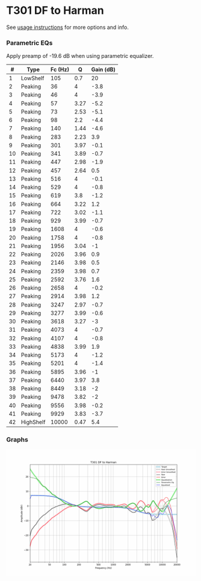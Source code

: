# T301 DF to Harman
See [usage instructions](https://github.com/jaakkopasanen/AutoEq#usage) for more options and info.

### Parametric EQs
Apply preamp of -19.6 dB when using parametric equalizer.

|   # | Type      |   Fc (Hz) |    Q |   Gain (dB) |
|-----|-----------|-----------|------|-------------|
|   1 | LowShelf  |       105 | 0.7  |        20   |
|   2 | Peaking   |        36 | 4    |        -3.8 |
|   3 | Peaking   |        46 | 4    |        -3.9 |
|   4 | Peaking   |        57 | 3.27 |        -5.2 |
|   5 | Peaking   |        73 | 2.53 |        -5.1 |
|   6 | Peaking   |        98 | 2.2  |        -4.4 |
|   7 | Peaking   |       140 | 1.44 |        -4.6 |
|   8 | Peaking   |       283 | 2.23 |         3.9 |
|   9 | Peaking   |       301 | 3.97 |        -0.1 |
|  10 | Peaking   |       341 | 3.89 |        -0.7 |
|  11 | Peaking   |       447 | 2.98 |        -1.9 |
|  12 | Peaking   |       457 | 2.64 |         0.5 |
|  13 | Peaking   |       516 | 4    |        -0.1 |
|  14 | Peaking   |       529 | 4    |        -0.8 |
|  15 | Peaking   |       619 | 3.8  |        -1.2 |
|  16 | Peaking   |       664 | 3.22 |         1.2 |
|  17 | Peaking   |       722 | 3.02 |        -1.1 |
|  18 | Peaking   |       929 | 3.99 |        -0.7 |
|  19 | Peaking   |      1608 | 4    |        -0.6 |
|  20 | Peaking   |      1758 | 4    |        -0.8 |
|  21 | Peaking   |      1956 | 3.04 |        -1   |
|  22 | Peaking   |      2026 | 3.96 |         0.9 |
|  23 | Peaking   |      2146 | 3.98 |         0.5 |
|  24 | Peaking   |      2359 | 3.98 |         0.7 |
|  25 | Peaking   |      2592 | 3.76 |         1.6 |
|  26 | Peaking   |      2658 | 4    |        -0.2 |
|  27 | Peaking   |      2914 | 3.98 |         1.2 |
|  28 | Peaking   |      3247 | 2.97 |        -0.7 |
|  29 | Peaking   |      3277 | 3.99 |        -0.6 |
|  30 | Peaking   |      3618 | 3.27 |        -3   |
|  31 | Peaking   |      4073 | 4    |        -0.7 |
|  32 | Peaking   |      4107 | 4    |        -0.8 |
|  33 | Peaking   |      4838 | 3.99 |         1.9 |
|  34 | Peaking   |      5173 | 4    |        -1.2 |
|  35 | Peaking   |      5201 | 4    |        -1.4 |
|  36 | Peaking   |      5895 | 3.96 |        -1   |
|  37 | Peaking   |      6440 | 3.97 |         3.8 |
|  38 | Peaking   |      8449 | 3.18 |        -2   |
|  39 | Peaking   |      9478 | 3.82 |        -2   |
|  40 | Peaking   |      9556 | 3.98 |        -0.2 |
|  41 | Peaking   |      9929 | 3.83 |        -3.7 |
|  42 | HighShelf |     10000 | 0.47 |         5.4 |

### Graphs
![](./T301%20DF%20to%20Harman.png)
